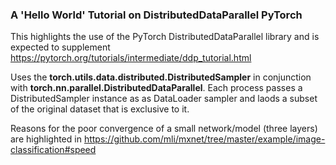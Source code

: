 ### A 'Hello World' Tutorial on DistributedDataParallel PyTorch

This highlights the use of the PyTorch DistributedDataParallel library and is expected to supplement https://pytorch.org/tutorials/intermediate/ddp_tutorial.html 

Uses the **torch.utils.data.distributed.DistributedSampler** in conjunction with **torch.nn.parallel.DistributedDataParallel**. Each process passes a DistributedSampler instance as as DataLoader sampler and laods a subset of the original dataset that is exclusive to it. 

Reasons for the poor convergence of a small network/model (three layers)   are highlighted in https://github.com/mli/mxnet/tree/master/example/image-classification#speed
